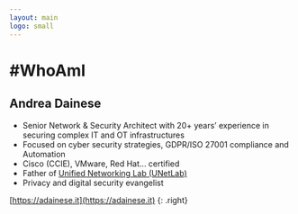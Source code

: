 ```yaml
---
layout: main
logo: small
---
```

# #WhoAmI

## Andrea Dainese

- Senior Network & Security Architect with 20+ years’ experience in securing complex IT and OT infrastructures
- Focused on cyber security strategies, GDPR/ISO 27001 compliance and Automation
- Cisco (CCIE), VMware, Red Hat... certified
- Father of [Unified Networking Lab (UNetLab)](https://www.adainese.it/blog/2019/01/01/unified-networking-lab-unetlab-the-story/)
- Privacy and digital security evangelist

[https://adainese.it](https://adainese.it)
{: .right}
